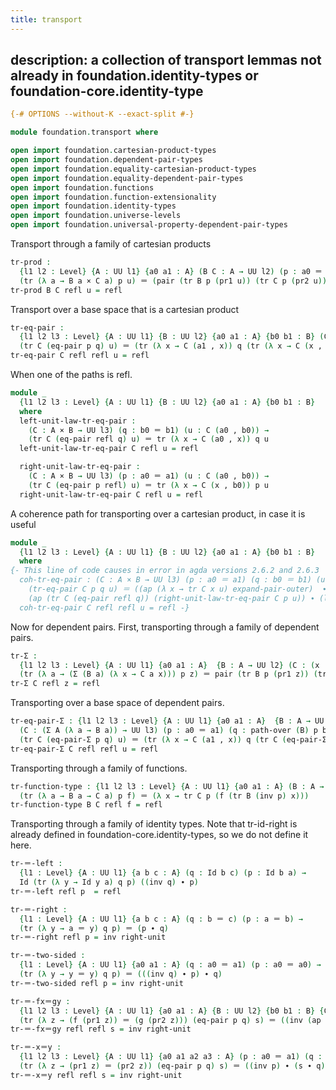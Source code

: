 ```yaml
---
title: transport
---
```

description: a collection of transport lemmas not already in foundation.identity-types or foundation-core.identity-type
---

```agda
{-# OPTIONS --without-K --exact-split #-}

module foundation.transport where

open import foundation.cartesian-product-types
open import foundation.dependent-pair-types
open import foundation.equality-cartesian-product-types
open import foundation.equality-dependent-pair-types
open import foundation.functions
open import foundation.function-extensionality
open import foundation.identity-types
open import foundation.universe-levels
open import foundation.universal-property-dependent-pair-types
```
Transport through a family of cartesian products

```agda
tr-prod :
  {l1 l2 : Level} {A : UU l1} {a0 a1 : A} (B C : A → UU l2) (p : a0 ＝ a1) (u : B a0 × C a0) →
  (tr (λ a → B a × C a) p u) ＝ (pair (tr B p (pr1 u)) (tr C p (pr2 u)))
tr-prod B C refl u = refl
```

Transport over a base space that is a cartesian product

```agda
tr-eq-pair :
  {l1 l2 l3 : Level} {A : UU l1} {B : UU l2} {a0 a1 : A} {b0 b1 : B} (C : A × B → UU l3) (p : a0 ＝ a1) (q : b0 ＝ b1) (u : C (a0 , b0)) →
  (tr C (eq-pair p q) u) ＝ (tr (λ x → C (a1 , x)) q (tr (λ x → C (x , b0)) p u))
tr-eq-pair C refl refl u = refl
```

When one of the paths is refl.

```agda
module _
  {l1 l2 l3 : Level} {A : UU l1} {B : UU l2} {a0 a1 : A} {b0 b1 : B}
  where
  left-unit-law-tr-eq-pair :
    (C : A × B → UU l3) (q : b0 ＝ b1) (u : C (a0 , b0)) →
    (tr C (eq-pair refl q) u) ＝ tr (λ x → C (a0 , x)) q u
  left-unit-law-tr-eq-pair C refl u = refl

  right-unit-law-tr-eq-pair :
    (C : A × B → UU l3) (p : a0 ＝ a1) (u : C (a0 , b0)) →
    (tr C (eq-pair p refl) u) ＝ tr (λ x → C (x , b0)) p u
  right-unit-law-tr-eq-pair C refl u = refl
```

A coherence path for transporting over a cartesian product, in case it is useful

```agda
module _
  {l1 l2 l3 : Level} {A : UU l1} {B : UU l2} {a0 a1 : A} {b0 b1 : B}
  where
{- This line of code causes in error in agda versions 2.6.2 and 2.6.3
  coh-tr-eq-pair : (C : A × B → UU l3) (p : a0 ＝ a1) (q : b0 ＝ b1) (u : C (a0 , b0)) →
    (tr-eq-pair C p q u) ＝ ((ap (λ x → tr C x u) expand-pair-outer)  ∙ (tr-concat (eq-pair p refl) (eq-pair refl q) u ∙ (
    (ap (tr C (eq-pair refl q)) (right-unit-law-tr-eq-pair C p u)) ∙ (left-unit-law-tr-eq-pair C q (tr (λ x → C (x , b0)) p u) ))))
  coh-tr-eq-pair C refl refl u = refl -}
```

Now for dependent pairs. First, transporting through a family of dependent pairs.

```agda
tr-Σ :
  {l1 l2 l3 : Level} {A : UU l1} {a0 a1 : A}  {B : A → UU l2} (C : (x : A) → B x → UU l3) (p : a0 ＝ a1) (z : Σ (B a0) (λ x → C a0 x)) →
  (tr (λ a → (Σ (B a) (λ x → C a x))) p z) ＝ pair (tr B p (pr1 z)) (tr (ind-Σ C) (eq-pair-Σ p refl) (pr2 z))
tr-Σ C refl z = refl
```

Transporting over a base space of dependent pairs. 

```agda
tr-eq-pair-Σ : {l1 l2 l3 : Level} {A : UU l1} {a0 a1 : A}  {B : A → UU l2} {b0 : B a0} {b1 : B a1}
  (C : (Σ A (λ a → B a)) → UU l3) (p : a0 ＝ a1) (q : path-over (B) p b0 b1) (u : C (a0 , b0)) →
  (tr C (eq-pair-Σ p q) u) ＝ (tr (λ x → C (a1 , x)) q (tr C (eq-pair-Σ p refl) u))
tr-eq-pair-Σ C refl refl u = refl
```

Transporting through a family of functions.

```agda
tr-function-type : {l1 l2 l3 : Level} {A : UU l1} {a0 a1 : A} (B : A → UU l2) (C : A → UU l3) (p : a0 ＝ a1) (f : B a0 → C a0) →
  (tr (λ a → B a → C a) p f) ＝ (λ x → tr C p (f (tr B (inv p) x)))
tr-function-type B C refl f = refl
```

Transporting through a family of identity types. Note that tr-id-right is already defined in foundation-core.identity-types, so we do not define it here.

```agda
tr-＝-left :
  {l1 : Level} {A : UU l1} {a b c : A} (q : Id b c) (p : Id b a) →
  Id (tr (λ y → Id y a) q p) ((inv q) ∙ p)
tr-＝-left refl p  = refl

tr-＝-right :
  {l1 : Level} {A : UU l1} {a b c : A} (q : b ＝ c) (p : a ＝ b) →
  (tr (λ y → a ＝ y) q p) ＝ (p ∙ q)
tr-＝-right refl p = inv right-unit

tr-＝-two-sided :
  {l1 : Level} {A : UU l1} {a0 a1 : A} (q : a0 ＝ a1) (p : a0 ＝ a0) →
  (tr (λ y → y ＝ y) q p) ＝ (((inv q) ∙ p) ∙ q)
tr-＝-two-sided refl p = inv right-unit

tr-＝-fx＝gy :
  {l1 l2 l3 : Level} {A : UU l1} {a0 a1 : A} {B : UU l2} {b0 b1 : B} {C : UU l3} {f : A → C} {g : B → C} (p : a0 ＝ a1) (q : b0 ＝ b1) (s : f a0 ＝ g b0) → 
  (tr (λ z → (f (pr1 z)) ＝ (g (pr2 z))) (eq-pair p q) s) ＝ ((inv (ap f p)) ∙ (s ∙ (ap g q)))
tr-＝-fx＝gy refl refl s = inv right-unit

tr-＝-x＝y :
  {l1 l2 l3 : Level} {A : UU l1} {a0 a1 a2 a3 : A} (p : a0 ＝ a1) (q : a2 ＝ a3) (s : a0 ＝ a2) → 
  (tr (λ z → (pr1 z) ＝ (pr2 z)) (eq-pair p q) s) ＝ ((inv p) ∙ (s ∙ q))
tr-＝-x＝y refl refl s = inv right-unit
```
